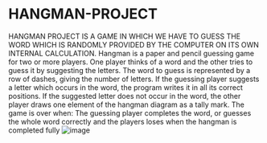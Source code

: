 # HANGMAN-PROJECT
HANGMAN PROJECT IS A GAME IN WHICH WE HAVE TO GUESS THE WORD WHICH IS RANDOMLY PROVIDED BY THE COMPUTER ON ITS OWN INTERNAL CALCULATION.
Hangman is a paper and pencil guessing game for two or 
more players. One player thinks of a word and the other tries 
to guess it by suggesting the letters. The word to guess is 
represented by a row of dashes, giving the number of letters. 
If the guessing player suggests a letter which occurs in the 
word, the program writes it in all its correct positions. If the 
suggested letter does not occur in the word, the other player 
draws one element of the hangman diagram as a tally mark. 
The game is over when:
The guessing player completes the word, or guesses the 
whole word correctly and the players loses when the 
hangman is completed fully
![image](https://user-images.githubusercontent.com/106914725/180494856-b2a971cd-a4c5-4647-8713-7284e1d6cf70.png)

